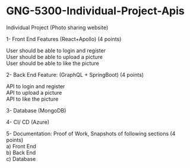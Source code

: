 # GNG-5300-Individual-Project-Apis
Individual Project (Photo sharing website)  
 
1- Front End Features (React+Apollo) (4 points)  

User should be able to login and register  
User should be able to upload a picture  
User should be able to like the picture  

2- Back End Feature: (GraphQL + SpringBoot) (4 points)  

API to login and register  
API to upload a picture  
API to like the picture  

3- Database (MongoDB)  

4- CI/ CD (Azure)  

5- Documentation: Proof of Work, Snapshots of following sections (4 points)  
a) Front End  
b) Back End  
c) Database  
